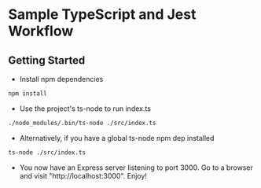 # Sample TypeScript and Jest Workflow

## Getting Started

- Install npm dependencies
```bash
npm install
```
- Use the project's ts-node to run index.ts
```bash
./node_modules/.bin/ts-node ./src/index.ts
```

- Alternatively, if you have a global ts-node npm dep installed

```bash
ts-node ./src/index.ts
```

- You now have an Express server listening to port 3000. Go to a browser and visit "http://localhost:3000". Enjoy!